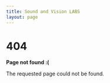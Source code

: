 ```yaml
---
title: Sound and Vision LABS
layout: page
---
```


# 404

**Page not found :(**

The requested page could not be found.
